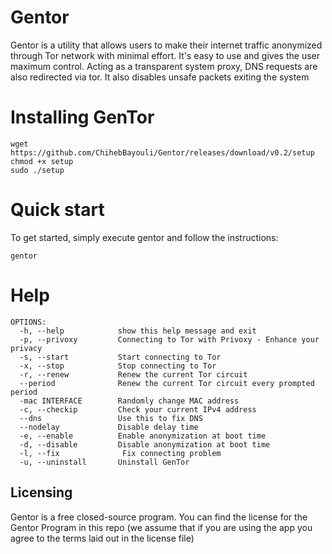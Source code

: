# Gentor

Gentor is a utility that allows users to make their internet traffic anonymized through Tor network with minimal effort. It's easy to use and gives the user maximum control.
Acting as a transparent system proxy, DNS requests are also redirected via tor. It also disables unsafe packets exiting the system

# Installing GenTor

    wget https://github.com/ChihebBayouli/Gentor/releases/download/v0.2/setup
    chmod +x setup
    sudo ./setup

# Quick start
To get started, simply execute gentor and follow the instructions:
    
    gentor

# Help
    OPTIONS:
      -h, --help            show this help message and exit
      -p, --privoxy         Connecting to Tor with Privoxy - Enhance your privacy
      -s, --start           Start connecting to Tor
      -x, --stop            Stop connecting to Tor
      -r, --renew           Renew the current Tor circuit
      --period              Renew the current Tor circuit every prompted period
      -mac INTERFACE        Randomly change MAC address
      -c, --checkip         Check your current IPv4 address
      --dns                 Use this to fix DNS
      --nodelay             Disable delay time
      -e, --enable          Enable anonymization at boot time
      -d, --disable         Disable anonymization at boot time
      -l, --fix              Fix connecting problem
      -u, --uninstall       Uninstall GenTor

## Licensing

Gentor is a free closed-source program.
You can find the license for the Gentor Program in this repo (we assume that if you are using the app you agree to the terms laid out in the license file)
